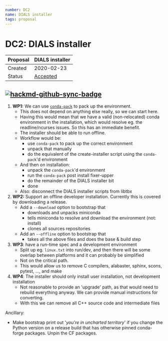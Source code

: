 ```yaml
---
number: DC2
name: DIALS installer
tags: proposal
---
```


# DC2: DIALS installer


Proposal | DIALS installer
--- | ---
Created | 2020-02-23
Status | [Accepted](https://dials.github.io/kb/core/20210225#dc2-dials-installer)

[![hackmd-github-sync-badge](https://hackmd.io/csjWOVK5Qz6MJ-52-TLfUQ/badge)](https://hackmd.io/csjWOVK5Qz6MJ-52-TLfUQ)
---


1. **WP1:** We can use [`conda-pack`](https://github.com/conda/conda-pack) to pack up the environment.
    * This does not depend on anything else really, so we can start here.
    * Having this would mean that we have a valid (non-relocated) conda environment in the installation, which would resolve eg. the readline/ncurses issues. So this has an immediate benefit.
    * The installer should be able to run offline.
    * Workflow would be:
        * use `conda-pack` to pack up the correct environment
        * unpack that manually
        * do the equivalent of the create-installer script using the `conda-pack`'d environment
    * And then on installation:
        * unpack the `conda-pack`'d environment
        * run the `conda-pack` post install fixer-upper
        * do the remainder of the DIALS installer bit
        * done
    * Also: disconnect the DIALS installer scripts from libtbx
2. **WP2:** Support an offline developer installation. Currently this is covered by downloading a release.
    * Add a `--download` option to bootstrap that
        * downloads and unpacks miniconda
        * tells miniconda to resolve and download the environment (not: install)
        * clones all sources repositories
    * Add an `--offline` option to bootstrap that
        * takes all the above files and does the base & build step
3. **WP3**: have a run-time spec and a development environment
    * Split up eg. `linux.txt` into run/dev, and then there will be some overlap between platforms and it can probably be simplified
    * Not on the critical path.
    * This would allow us to remove C compilers, alabaster, sphinx, scons, pytest, ..., and make
4. **WP4**: The installer should only install user installation, not development installation
    * Not reasonable to provide an 'upgrade' path, as that would need to rebuild everything anyway. We can provide manual instructions for converting.
    * With this we can remove all C++ source code and intermediate files

Ancillary:

* Make bootstrap print out '*you're in uncharted territory*' if you change the Python version on a release build that has otherwise pinned conda-forge packages. Unpin the CF packages.

